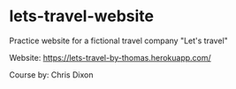 # lets-travel-website
Practice website for a fictional travel company "Let's travel"

Website: https://lets-travel-by-thomas.herokuapp.com/

Course by: Chris Dixon
